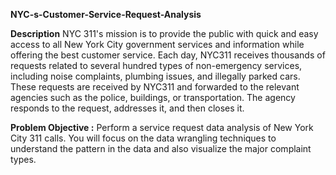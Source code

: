 **NYC-s-Customer-Service-Request-Analysis**

**Description**
NYC 311's mission is to provide the public with quick and easy access to all New York City government services and information while offering the best customer service. Each day, NYC311 receives thousands of requests related to several hundred types of non-emergency services, including noise complaints, plumbing issues, and illegally parked cars. These requests are received by NYC311 and forwarded to the relevant agencies such as the police, buildings, or transportation. The agency responds to the request, addresses it, and then closes it.

**Problem Objective :**
Perform a service request data analysis of New York City 311 calls. You will focus on the data wrangling techniques to understand the pattern in the data and also visualize the major complaint types.
